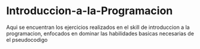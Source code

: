 # Introduccion-a-la-Programacion
Aqui se encuentran los ejercicios realizados en el skill de introduccion a la programacion, enfocados en dominar las habilidades basicas necesarias de el pseudocodigo
